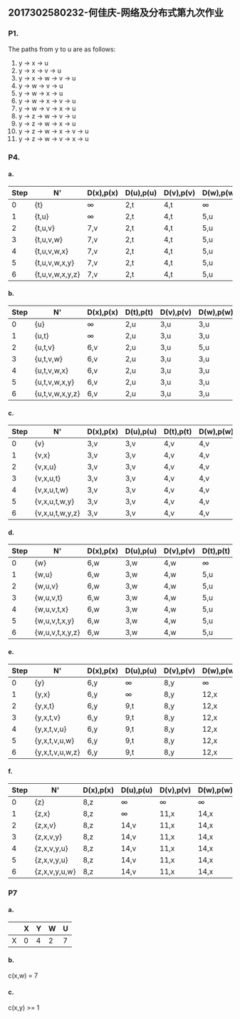 ## 2017302580232-何佳庆-网络及分布式第九次作业

### P1.

The paths from y to u are as follows:

1. y -> x -> u
2. y -> x -> v -> u
3. y -> x -> w -> v -> u
4. y -> w -> v -> u
5. y -> w -> x -> u
6. y -> w -> x -> v -> u
7. y -> w -> v -> x -> u
8. y -> z -> w -> v -> u
9. y -> z -> w -> x -> u
10. y -> z -> w -> x -> v -> u
11. y -> z -> w -> v -> x -> u

### P4.

#### a.

| Step | N'              | D(x),p(x) | D(u),p(u) | D(v),p(v) | D(w),p(w) | D(y),p(y) | D(z),p(z) |
| ---- | --------------- | --------- | --------- | --------- | --------- | --------- | --------- |
| 0    | {t}             | ∞         | 2,t       | 4,t       | ∞         | 7,t       | ∞         |
| 1    | {t,u}           | ∞         | 2,t       | 4,t       | 5,u       | 7,t       | ∞         |
| 2    | {t,u,v}         | 7,v       | 2,t       | 4,t       | 5,u       | 7,t       | ∞         |
| 3    | {t,u,v,w}       | 7,v       | 2,t       | 4,t       | 5,u       | 7,t       | ∞         |
| 4    | {t,u,v,w,x}     | 7,v       | 2,t       | 4,t       | 5,u       | 7,t       | 15,x      |
| 5    | {t,u,v,w,x,y}   | 7,v       | 2,t       | 4,t       | 5,u       | 7,t       | 15,x      |
| 6    | {t,u,v,w,x,y,z} | 7,v       | 2,t       | 4,t       | 5,u       | 7,t       | 15,x      |

#### b.

| Step | N'              | D(x),p(x) | D(t),p(t) | D(v),p(v) | D(w),p(w) | D(y),p(y) | D(z),p(z) |
| ---- | --------------- | --------- | --------- | --------- | --------- | --------- | --------- |
| 0    | {u}             | ∞         | 2,u       | 3,u       | 3,u       | ∞         | ∞         |
| 1    | {u,t}           | ∞         | 2,u       | 3,u       | 3,u       | 9,t       | ∞         |
| 2    | {u,t,v}         | 6,v       | 2,u       | 3,u       | 5,u       | 9,t       | ∞         |
| 3    | {u,t,v,w}       | 6,v       | 2,u       | 3,u       | 3,u       | 9,t       | ∞         |
| 4    | {u,t,v,w,x}     | 6,v       | 2,u       | 3,u       | 3,u       | 9,t       | 14,x      |
| 5    | {u,t,v,w,x,y}   | 6,v       | 2,u       | 3,u       | 3,u       | 9,t       | 14,x      |
| 6    | {u,t,v,w,x,y,z} | 6,v       | 2,u       | 3,u       | 3,u       | 9,t       | 14,x      |

#### c.

| Step | N'              | D(x),p(x) | D(u),p(u) | D(t),p(t) | D(w),p(w) | D(y),p(y) | D(z),p(z) |
| ---- | --------------- | --------- | --------- | --------- | --------- | --------- | --------- |
| 0    | {v}             | 3,v       | 3,v       | 4,v       | 4,v       | 8,v       | ∞         |
| 1    | {v,x}           | 3,v       | 3,v       | 4,v       | 4,v       | 8,v       | 11,x      |
| 2    | {v,x,u}         | 3,v       | 3,v       | 4,v       | 4,v       | 8,v       | 11,x      |
| 3    | {v,x,u,t}       | 3,v       | 3,v       | 4,v       | 4,v       | 8,v       | 11,x      |
| 4    | {v,x,u,t,w}     | 3,v       | 3,v       | 4,v       | 4,v       | 8,v       | 11,x      |
| 5    | {v,x,u,t,w,y}   | 3,v       | 3,v       | 4,v       | 4,v       | 8,v       | 11,x      |
| 6    | {v,x,u,t,w,y,z} | 3,v       | 3,v       | 4,v       | 4,v       | 8,v       | 11,x      |

#### d.

| Step | N'              | D(x),p(x) | D(u),p(u) | D(v),p(v) | D(t),p(t) | D(y),p(y) | D(z),p(z) |
| ---- | --------------- | --------- | --------- | --------- | --------- | --------- | --------- |
| 0    | {w}             | 6,w       | 3,w       | 4,w       | ∞         | ∞         | ∞         |
| 1    | {w,u}           | 6,w       | 3,w       | 4,w       | 5,u       | ∞         | ∞         |
| 2    | {w,u,v}         | 6,w       | 3,w       | 4,w       | 5,u       | 12,v      | ∞         |
| 3    | {w,u,v,t}       | 6,w       | 3,w       | 4,w       | 5,u       | 12,v      | ∞         |
| 4    | {w,u,v,t,x}     | 6,w       | 3,w       | 4,w       | 5,u       | 12,v      | 14,x      |
| 5    | {w,u,v,t,x,y}   | 6,w       | 3,w       | 4,w       | 5,u       | 12,v      | 14,x      |
| 6    | {w,u,v,t,x,y,z} | 6,w       | 3,w       | 4,w       | 5,u       | 12,v      | 14,x      |

#### e.

| Step | N'              | D(x),p(x) | D(u),p(u) | D(v),p(v) | D(w),p(w) | D(t),p(t) | D(z),p(z) |
| ---- | --------------- | --------- | --------- | --------- | --------- | --------- | --------- |
| 0    | {y}             | 6,y       | ∞         | 8,y       | ∞         | 7,y       | 12,y      |
| 1    | {y,x}           | 6,y       | ∞         | 8,y       | 12,x      | 7,y       | 12,y      |
| 2    | {y,x,t}         | 6,y       | 9,t       | 8,y       | 12,x      | 7,y       | 12,y      |
| 3    | {y,x,t,v}       | 6,y       | 9,t       | 8,y       | 12,x      | 7,y       | 12,y      |
| 4    | {y,x,t,v,u}     | 6,y       | 9,t       | 8,y       | 12,x      | 7,y       | 12,y      |
| 5    | {y,x,t,v,u,w}   | 6,y       | 9,t       | 8,y       | 12,x      | 7,y       | 12,y      |
| 6    | {y,x,t,v,u,w,z} | 6,y       | 9,t       | 8,y       | 12,x      | 7,y       | 12,y      |

#### f.

| Step | N'            | D(x),p(x) | D(u),p(u) | D(v),p(v) | D(w),p(w) | D(y),p(y) | D(t),p(t) |
| ---- | ------------- | --------- | --------- | --------- | --------- | --------- | --------- |
| 0    | {z}           | 8,z       | ∞         | ∞         | ∞         | 12,z      | ∞         |
| 1    | {z,x}         | 8,z       | ∞         | 11,x      | 14,x      | 12,z      | ∞         |
| 2    | {z,x,v}       | 8,z       | 14,v      | 11,x      | 14,x      | 12,z      | 15,v      |
| 3    | {z,x,v,y}     | 8,z       | 14,v      | 11,x      | 14,x      | 12,z      | 15,v      |
| 4    | {z,x,v,y,u}   | 8,z       | 14,v      | 11,x      | 14,x      | 12,z      | 15,v      |
| 5    | {z,x,v,y,u}   | 8,z       | 14,v      | 11,x      | 14,x      | 12,z      | 15,v      |
| 6    | {z,x,v,y,u,w} | 8,z       | 14,v      | 11,x      | 14,x      | 12,z      | 15,v      |

### P7

#### a.

|      | X    | Y    | W    | U    |
| ---- | ---- | ---- | ---- | ---- |
| X    | 0    | 4    | 2    | 7    |

#### b. 

c(x,w) = 7

#### c.

c(x,y) >= 1

